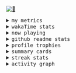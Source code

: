 [![🐙](https://hits.seeyoufarm.com/api/count/incr/badge.svg?url=https%3A%2F%2Fgithub.com%2Fktnkk%2Fhit-counter&count_bg=%23070707&title_bg=%23070707&icon=&icon_color=%23E7E7E7&title=visitors&edge_flat=true)](https://hits.seeyoufarm.com)

<details>
  <summary> <samp>my metrics</samp></summary>
  
  <br>
  
 ![🐳](https://github.com/kkhys/kkhys/blob/main/github-metrics.svg)
  
  ***
</details>

<details>
  <summary> <samp>wakaTime stats</samp></summary>
  
  <br>
  
<!--START_SECTION:waka-->
![Code Time](http://img.shields.io/badge/Code%20Time-2%2C787%20hrs%2042%20mins-blue)

**🐱 My GitHub Data** 

> 📦 5.0 MB Used in GitHub's Storage 
 > 
> 🏆 667 Contributions in the Year 2024
 > 
> 💼 Opted to Hire
 > 
> 📜 9 Public Repositories 
 > 
> 🔑 23 Private Repositories 
 > 
**I'm an Early 🐤** 

```text
🌞 Morning                5963 commits        ████████░░░░░░░░░░░░░░░░░   30.35 % 
🌆 Daytime                4801 commits        ██████░░░░░░░░░░░░░░░░░░░   24.44 % 
🌃 Evening                7222 commits        █████████░░░░░░░░░░░░░░░░   36.76 % 
🌙 Night                  1662 commits        ██░░░░░░░░░░░░░░░░░░░░░░░   08.46 % 
```
📅 **I'm Most Productive on Tuesday** 

```text
Monday                   2928 commits        ████░░░░░░░░░░░░░░░░░░░░░   14.90 % 
Tuesday                  3086 commits        ████░░░░░░░░░░░░░░░░░░░░░   15.71 % 
Wednesday                2659 commits        ███░░░░░░░░░░░░░░░░░░░░░░   13.53 % 
Thursday                 2741 commits        ███░░░░░░░░░░░░░░░░░░░░░░   13.95 % 
Friday                   2842 commits        ████░░░░░░░░░░░░░░░░░░░░░   14.46 % 
Saturday                 2533 commits        ███░░░░░░░░░░░░░░░░░░░░░░   12.89 % 
Sunday                   2859 commits        ████░░░░░░░░░░░░░░░░░░░░░   14.55 % 
```


📊 **This Week I Spent My Time On** 

```text
🕑︎ Time Zone: Asia/Tokyo

💬 Programming Languages: 
Other                    27 hrs 34 mins      ████████████████░░░░░░░░░   63.44 % 
TypeScript               13 hrs 10 mins      ████████░░░░░░░░░░░░░░░░░   30.29 % 
Java                     41 mins             ░░░░░░░░░░░░░░░░░░░░░░░░░   01.59 % 
CSS                      28 mins             ░░░░░░░░░░░░░░░░░░░░░░░░░   01.09 % 
MDX                      23 mins             ░░░░░░░░░░░░░░░░░░░░░░░░░   00.89 % 

🔥 Editors: 
Chrome                   27 hrs 34 mins      ████████████████░░░░░░░░░   63.44 % 
Intellijidea             15 hrs 21 mins      █████████░░░░░░░░░░░░░░░░   35.34 % 
WebStorm                 31 mins             ░░░░░░░░░░░░░░░░░░░░░░░░░   01.20 % 
DataGrip                 0 secs              ░░░░░░░░░░░░░░░░░░░░░░░░░   00.02 % 

💻 Operating System: 
Mac                      43 hrs 28 mins      █████████████████████████   100.00 % 
```


 Last Updated on 2024/02/25 18:37:35 UTC
<!--END_SECTION:waka-->
  
  ***
</details>


<details>
  <summary> <samp>now playing</samp></summary>
  
  <br>
 
 [![🐟](https://spotify-github-profile.vercel.app/api/view?uid=31ryofms4dnv7mrohhepo4c4zgqu&cover_image=true&theme=default&show_offline=false&background_color=121212&bar_color=53b14f&bar_color_cover=false)](https://open.spotify.com/user/31ryofms4dnv7mrohhepo4c4zgqu)
  
  ***
</details>

<details>
  <summary> <samp>github readme stats</samp></summary>
  
  <br>
  
 <p align="left"> 
  <img alt="🐠" src="https://github-readme-stats.vercel.app/api?username=kkhys&count_private=true&show_icons=true&theme=dark&include_all_commits=true" />
  <img alt="🐟" src="https://github-readme-stats.vercel.app/api/top-langs/?username=kkhys&layout=compact&theme=dark&langs_count=10&hide=HTML,CSS,SCSS" />
</p>
  
  ***
</details>

<details>
  <summary> <samp>profile trophies</samp></summary>
  
  <br>
  
  [![🐬](https://github-profile-trophy.vercel.app/?username=kkhys&rank=SECRET,SSS,SS,S,AAA,AA,A&theme=darkhub&row=1&margin-w=10&no-bg=true)](https://github.com/ryo-ma/github-profile-trophy)
  
  ***
</details>

<details>
  <summary> <samp>summary cards</samp></summary>
  
  <br>
  
  ![🐋](https://github-profile-summary-cards.vercel.app/api/cards/profile-details?username=kkhys&theme=github_dark)
  ![🦑](https://github-profile-summary-cards.vercel.app/api/cards/repos-per-language?username=kkhys&theme=github_dark)
  ![🦭](https://github-profile-summary-cards.vercel.app/api/cards/most-commit-language?username=kkhys&theme=github_dark)
  ![🦀](https://github-profile-summary-cards.vercel.app/api/cards/stats?username=kkhys&theme=github_dark)
  ![🦈](https://github-profile-summary-cards.vercel.app/api/cards/productive-time?username=kkhys&theme=github_dark)
  
  ***
</details>

<details>
  <summary> <samp>streak stats</samp></summary>
  
  <br>
  
  [![🐠](http://github-readme-streak-stats.herokuapp.com?user=kkhys&theme=dark)](https://git.io/streak-stats)
  
  ***
</details>

<details>
  <summary> <samp>activity graph</samp></summary>
  
  <br>
  
  [![🐡](https://github-readme-activity-graph.vercel.app/graph?username=kkhys&theme=xcode)](https://github.com/ashutosh00710/github-readme-activity-graph)
  
  ***
</details>
